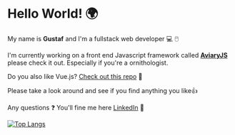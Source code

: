# Hello World! 🌍

My name is **Gustaf** and I'm a fullstack web developer 💻 🖱️ 

I'm currently working on a front end Javascript framework called [**AviaryJS**](https://github.com/FramtidsGustaf/AviaryJS) please check it out.
Especially if you're a ornithologist.

Do you also like Vue.js?  [Check out this repo](https://github.com/FramtidsGustaf/social) 💚

Please take a look around and see if you find anything you like👍

Any questions ❓ You'll fine me here [LinkedIn](https://www.linkedin.com/in/gustaf-johnsson-814664134/) 📣

[![Top Langs](https://github-readme-stats.vercel.app/api/top-langs/?username=FramtidsGustaf)](https://github.com/anuraghazra/github-readme-stats)
